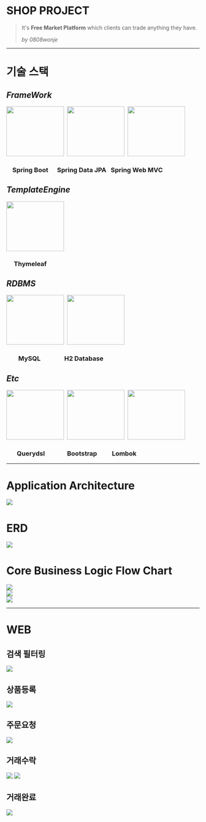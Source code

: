 # SHOP PROJECT
>It's **Free Market Platform** which clients can trade anything they have. 
> 
>_by 0808wonje_


---

# 기술 스택
## _FrameWork_
<img src="./src/main/resources/static/images/springboot-logo.png" width="150" height="130">&nbsp;
<img src="./src/main/resources/static/images/springdatajpa-logo.png" width="150" height="130">&nbsp;
<img src="./src/main/resources/static/images/springmvc-logo.png" width="150" height="130"><br>

### &nbsp;&nbsp;&nbsp; Spring Boot &nbsp;&nbsp;&nbsp;&nbsp; Spring Data JPA &nbsp; Spring Web MVC 

## _TemplateEngine_
<img src="./src/main/resources/static/images/thymeleaf-logo.png" width="150" height="130"><br>

### &nbsp;&nbsp;&nbsp;&nbsp; Thymeleaf

## _RDBMS_
<img src="./src/main/resources/static/images/mysql-logo.svg" width="150" height="130">&nbsp;
<img src="./src/main/resources/static/images/h2database-logo.png" width="150" height="130"><br>

### &nbsp;&nbsp;&nbsp;&nbsp;&nbsp;&nbsp;&nbsp; MySQL &nbsp;&nbsp;&nbsp;&nbsp;&nbsp;&nbsp;&nbsp;&nbsp;&nbsp;&nbsp;&nbsp;&nbsp;&nbsp;&nbsp; H2 Database

## _Etc_
<img src="./src/main/resources/static/images/querydsl-logo.png" width="150" height="130">&nbsp;
<img src="./src/main/resources/static/images/bootstrap-logo.svg" width="150" height="130">&nbsp;
<img src="./src/main/resources/static/images/lombok-logo.png" width="150" height="130"><br>

### &nbsp;&nbsp;&nbsp;&nbsp;&nbsp;&nbsp; Querydsl &nbsp;&nbsp;&nbsp;&nbsp;&nbsp;&nbsp;&nbsp;&nbsp;&nbsp;&nbsp;&nbsp;&nbsp;&nbsp; Bootstrap &nbsp;&nbsp;&nbsp;&nbsp;&nbsp;&nbsp;&nbsp;&nbsp; Lombok

---

# Application Architecture
<img src="./src/main/resources/static/images/Application Architecture.svg">&nbsp;

# ERD
<img src="./src/main/resources/static/images/ERD.svg">&nbsp;

# Core Business Logic Flow Chart
<img src="./src/main/resources/static/images/JoinFlowChart.svg"><br>
<img src="./src/main/resources/static/images/AddItemFlowChart.svg"><br>
<img src="./src/main/resources/static/images/CreateOrderFlowChart.svg"><br>

---

# WEB
## 검색 필터링
<img src="./src/main/resources/static/images/search.gif"><br>

## 상품등록
<img src="./src/main/resources/static/images/addItem.gif"><br>

## 주문요청
<img src="./src/main/resources/static/images/requestOrder.gif"><br>

## 거래수락
<img src="./src/main/resources/static/images/acceptOrder.gif">&nbsp;<img src="./src/main/resources/static/images/acceptOrder2.gif"><br>

## 거래완료
<img src="./src/main/resources/static/images/completeOrder.gif"><br>